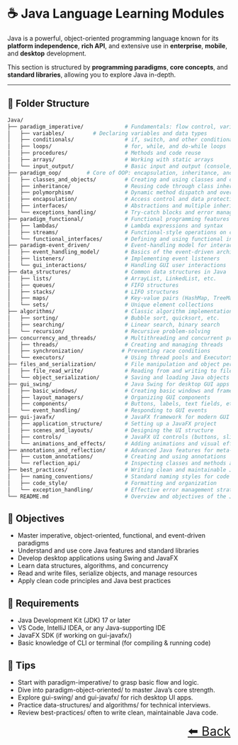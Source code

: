 # ☕ Java Language Learning Modules

Java is a powerful, object-oriented programming language known for its **platform independence**, **rich API**, and extensive use in **enterprise**, **mobile**, and **desktop** development.

This section is structured by **programming paradigms**, **core concepts**, and **standard libraries**, allowing you to explore Java in-depth.

---

## 📂 Folder Structure

```bash
Java/
├── paradigm_imperative/             # Fundamentals: flow control, variables, and logic
│   ├── variables/         # Declaring variables and data types
│   ├── conditionals/                # if, switch, and other conditional statements
│   ├── loops/                       # for, while, and do-while loops
│   ├── procedures/                  # Methods and code reuse
│   ├── arrays/                      # Working with static arrays
│   └── input_output/                # Basic input and output (console, Scanner, etc.)
├── paradigm_oop/        # Core of OOP: encapsulation, inheritance, and polymorphism
│   ├── classes_and_objects/         # Creating and using classes and objects
│   ├── inheritance/                 # Reusing code through class inheritance
│   ├── polymorphism/                # Dynamic method dispatch and overloading
│   ├── encapsulation/               # Access control and data protection
│   ├── interfaces/                  # Abstractions and multiple inheritance
│   └── exceptions_handling/         # Try-catch blocks and error management
├── paradigm_functional/             # Functional programming features in Java
│   ├── lambdas/                     # Lambda expressions and syntax
│   ├── streams/                     # Functional-style operations on collections
│   └── functional_interfaces/       # Defining and using functional interfaces
├── paradigm-event_driven/           # Event-handling model for interactive apps
│   ├── event_handling_model/        # Basics of the event-driven architecture
│   ├── listeners/                   # Implementing event listeners
│   └── gui_interactions/            # Handling GUI user interactions
├── data_structures/                 # Common data structures in Java
│   ├── lists/                       # ArrayList, LinkedList, etc.
│   ├── queues/                      # FIFO structures
│   ├── stacks/                      # LIFO structures
│   ├── maps/                        # Key-value pairs (HashMap, TreeMap, etc.)
│   └── sets/                        # Unique element collections
├── algorithms/                      # Classic algorithm implementations
│   ├── sorting/                     # Bubble sort, quicksort, etc.
│   ├── searching/                   # Linear search, binary search
│   └── recursion/                   # Recursive problem-solving
├── concurrency_and_threads/         # Multithreading and concurrent programming
│   ├── threads/                     # Creating and managing threads
│   ├── synchronization/            # Preventing race conditions
│   └── executors/                   # Using thread pools and ExecutorService
├── files_and_serialization/         # File manipulation and object persistence
│   ├── file_read_write/             # Reading from and writing to files
│   └── object_serialization/        # Saving and loading Java objects
├── gui_swing/                       # Java Swing for desktop GUI apps
│   ├── basic_windows/               # Creating basic windows and frames
│   ├── layout_managers/             # Organizing GUI components
│   ├── components/                  # Buttons, labels, text fields, etc.
│   └── event_handling/              # Responding to GUI events
├── gui-javafx/                      # JavaFX framework for modern GUI apps
│   ├── application_structure/       # Setting up a JavaFX project
│   ├── scenes_and_layouts/          # Designing the UI structure
│   ├── controls/                    # JavaFX UI controls (buttons, sliders, etc.)
│   └── animations_and_effects/      # Adding animations and visual effects
├── annotations_and_reflection/      # Advanced Java features for meta-programming
│   ├── custom_annotations/          # Creating and using annotations
│   └── reflection_api/              # Inspecting classes and methods at runtime
├── best_practices/                  # Writing clean and maintainable Java code
│   ├── naming_conventions/          # Standard naming styles for code readability
│   ├── code_style/                  # Formatting and organization
│   └── exception_handling/          # Effective error management strategies
└── README.md                        # Overview and objectives of the Java learning path
```

## 🎯 Objectives

- Master imperative, object-oriented, functional, and event-driven paradigms
- Understand and use core Java features and standard libraries
- Develop desktop applications using Swing and JavaFX
- Learn data structures, algorithms, and concurrency
- Read and write files, serialize objects, and manage resources
- Apply clean code principles and Java best practices

## 🧰 Requirements

- Java Development Kit (JDK) 17 or later
- VS Code, IntelliJ IDEA, or any Java-supporting IDE
- JavaFX SDK (if working on gui-javafx/)
- Basic knowledge of CLI or terminal (for compiling & running code)

## 🚀 Tips

- Start with paradigm-imperative/ to grasp basic flow and logic.
- Dive into paradigm-object-oriented/ to master Java’s core strength.
- Explore gui-swing/ and gui-javafx/ for rich desktop UI apps.
- Practice data-structures/ and algorithms/ for technical interviews.
- Review best-practices/ often to write clean, maintainable Java code.


<div align="right" style="font-size: 2em;">
    <a href="../README.md">⬅️ Back</a>
</div>